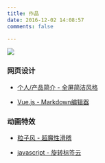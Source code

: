 ```yaml
---
title: 作品
date: 2016-12-02 14:08:57
comments: false

---
```

<a href="http://img.hb.aicdn.com/2495276fbb11a92d56901a0766fb3b53f154b5041c889c-IwBZY3_fw658" target="_blank">
<img src="http://img.hb.aicdn.com/2495276fbb11a92d56901a0766fb3b53f154b5041c889c-IwBZY3_fw658" class="full-image"/>
</a>

### 网页设计

* [个人/产品简介 - 全屏简洁风格](https://ensyuu.github.io/demo/personal/index.html)

* [Vue.js - Markdown编辑器](https://ensyuu.github.io/demo/Markdown/index.html)

### 动画特效

* [粒子风 - 超魔性滑稽](https://ensyuu.github.io/demo/laugh/index.html)

* [javascript - 旋转标签云](https://ensyuu.github.io/demo/rotateCloud/index.html)